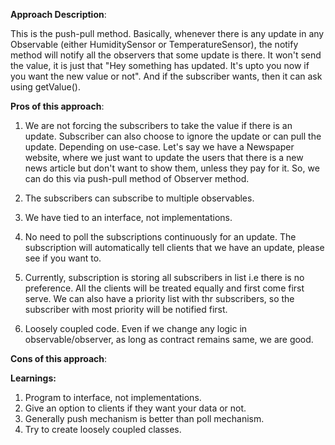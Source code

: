 **Approach Description**:

This is the push-pull method. Basically, whenever there is any update in any Observable (either HumiditySensor or TemperatureSensor), the notify method will notify all the observers that some update is there.
It won't send the value, it is just that "Hey something has updated. It's upto you now if you want the new value or not". And if the subscriber wants, then it can ask using getValue().

**Pros of this approach**:

1. We are not forcing the subscribers to take the value if there is an update. Subscriber can also choose to ignore the update or can pull the update. Depending on use-case.
Let's say we have a Newspaper website, where we just want to update the users that there is a new news article but don't want to show them, unless they pay for it.
So, we can do this via push-pull method of Observer method.

2. The subscribers can subscribe to multiple observables.
3. We have tied to an interface, not implementations.
4. No need to poll the subscriptions continuously for an update. The subscription will automatically tell clients that we have an update, please see if you want to.
5. Currently, subscription is storing all subscribers in list i.e there is no preference. All the clients will be treated equally and first come first serve.
We can also have a priority list with thr subscribers, so the subscriber with most priority will be notified first.
6. Loosely coupled code. Even if we change any logic in observable/observer, as long as contract remains same, we are good.

**Cons of this approach**:

**Learnings:**
1. Program to interface, not implementations.
2. Give an option to clients if they want your data or not.
3. Generally push mechanism is better than poll mechanism.
4. Try to create loosely coupled classes.

